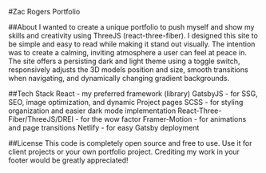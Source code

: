 #Zac Rogers Portfolio

##About
I wanted to create a unique portfolio to push myself and show my skills and creativity using ThreeJS (react-three-fiber). I designed this site to be simple and easy to read while making it stand out visually. The intention was to create a calming, inviting atmosphere a user can feel at peace in.
The site offers a persisting dark and light theme using a toggle switch, responsively adjusts the 3D models position and size, smooth transitions when navigating, and dynamically changing gradient backgrounds.

##Tech Stack
React - my preferred framework (library)
GatsbyJS - for SSG, SEO, image optimization, and dynamic Project pages
SCSS - for styling organization and easier dark mode implementation
React-Three-Fiber/ThreeJS/DREI - for the wow factor
Framer-Motion - for animations and page transitions
Netlify - for easy Gatsby deployment

##License
This code is completely open source and free to use. Use it for client projects or your own portfolio project. Crediting my work in your footer would be greatly appreciated!
